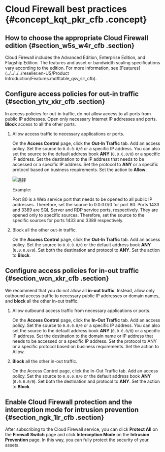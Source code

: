 # Cloud Firewall best practices {#concept_kqt_pkr_cfb .concept}

## How to choose the appropriate Cloud Firewall edition {#section_w5s_w4r_cfb .section}

Cloud Firewall includes the Advanced Edition, Enterprise Edition, and Flagship Edition. The features and asset or bandwidth scaling specifications vary according to the edition. For more information, see [Features](../../../../reseller.en-US/Product Introduction/Features.md#table_qsv_slr_cfb).

## Configure access policies for out-in traffic {#section_ytv_xkr_cfb .section}

In access policies for out-in traffic, do not allow access to all ports from public IP addresses. Open only necessary Internet IP addresses and ports. **Block** access to all the other ports.

1.  Allow access traffic to necessary applications or ports.

    On the **Access Control** page, click the **Out-In Traffic** tab. Add an access policy. Set the source to `0.0.0.0/0` or a specific IP address. You can also set the source to the default address book **ANY** \(`0.0.0.0/0`\) or a specific IP address. Set the destination to the IP address that needs to be accessed or a specific IP address. Set the protocol to **ANY** or a specific protocol based on business requirements. Set the action to **Allow**.

    ![选择](http://static-aliyun-doc.oss-cn-hangzhou.aliyuncs.com/assets/img/21289/156819507235632_en-US.png)

    Example:

    Port 80 is a Web service port that needs to be opened to all public IP addresses. Therefore, set the source to 0.0.0.0/0 for port 80. Ports 1433 and 3389 are SQL Server and RDP service ports, respectively. They are opened only to specific sources. Therefore, set the source to the specific sources for ports 1433 and 3389 respectively.

2.  Block all the other out-in traffic.

    On the **Access Control** page, click the **Out-In Traffic** tab. Add an access policy. Set the source to `0.0.0.0/0` or the default address book **ANY** \(`0.0.0.0/0`\). Set both the destination and protocol to **ANY**. Set the action to **Block**.


## Configure access policies for in-out traffic {#section_wcn_xkr_cfb .section}

We recommend that you do not allow all **in-out traffic**. Instead, allow only outbound access traffic to necessary public IP addresses or domain names, and **block** all the other in-out traffic.

1.  Allow outbound access traffic from necessary applications or ports.

    On the **Access Control** page, click the **In-Out Traffic** tab. Add an access policy. Set the source to `0.0.0.0/0` or a specific IP address. You can also set the source to the default address book **ANY** \(`0.0.0.0/0`\) or a specific IP address. Set the destination to the domain name or IP address that needs to be accessed or a specific IP address. Set the protocol to ANY or a specific protocol based on business requirements. Set the action to Allow.

2.  **Block** all the other in-out traffic.

    On the Access Control page, click the In-Out Traffic tab. Add an access policy. Set the source to `0.0.0.0/0` or the default address book **ANY** \(`0.0.0.0/0`\). Set both the destination and protocol to **ANY**. Set the action to **Block**.


## Enable Cloud Firewall protection and the interception mode for intrusion prevention {#section_ngk_1lr_cfb .section}

After subscribing to the Cloud Firewall service, you can click **Protect All** on the **Firewall Switch** page and click **Interception Mode** on the **Intrusion Prevention** page. In this way, you can fully protect the security of your assets.

